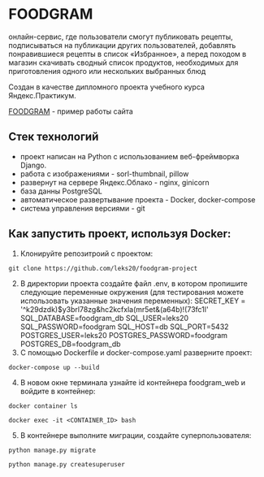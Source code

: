 # FOODGRAM

онлайн-сервис, где пользователи смогут публиковать рецепты, подписываться на публикации других пользователей, добавлять понравившиеся рецепты в список «Избранное», а перед походом в магазин скачивать сводный список продуктов, необходимых для приготовления одного или нескольких выбранных блюд

Cоздан в качестве дипломного проекта учебного курса Яндекс.Практикум.

[FOODGRAM](https://food-gram.tk) - пример работы сайта


## Стек технологий
- проект написан на Python с использованием веб-фреймворка Django.
- работа с изображениями - sorl-thumbnail, pillow
- развернут на сервере Яндекс.Облако - nginx, ginicorn
- база данны PostgreSQL
- автоматическое развертывание проекта - Docker, docker-compose
- система управления версиями - git

## Как запустить проект, используя Docker:
1) Клонируйте репозитроий с проектом:
```
git clone https://github.com/leks20/foodgram-project
```
2) В директории проекта создайте файл .env, в котором пропишите следующие переменные окружения (для тестирования можете использовать указанные значения переменных):
SECRET_KEY = '^k29dzdk)$y3brl78zg&hc2kcfxla(mr5et&(a64b)!(73fc1l'
SQL_DATABASE=foodgram_db
SQL_USER=leks20
SQL_PASSWORD=foodgram
SQL_HOST=db
SQL_PORT=5432
POSTGRES_USER=leks20
POSTGRES_PASSWORD=foodgram
POSTGRES_DB=foodgram_db
3) С помощью Dockerfile и docker-compose.yaml разверните проект:
```
docker-compose up --build
```
4) В новом окне терминала узнайте id контейнера foodgram_web и войдите в контейнер:
```
docker container ls
```
```
docker exec -it <CONTAINER_ID> bash
```
5) В контейнере выполните миграции, создайте суперпользователя:
```
python manage.py migrate

python manage.py createsuperuser
```
